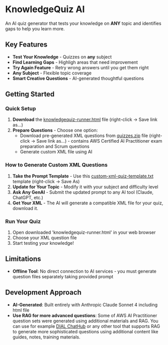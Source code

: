 # KnowledgeQuiz AI

An AI quiz generator that tests your knowledge on **ANY** topic and identifies gaps to help you learn more.

## Key Features

- **Test Your Knowledge** - Quizzes on **any** subject
- **Find Learning Gaps** - Highligh areas that need improvement
- **Try Again Feature** - Retry wrong answers until you get them right
- **Any Subject** - Flexible topic coverage
- **Smart Creative Questions** - AI-generated thoughtful questions

## Getting Started

### Quick Setup
1. **Download** the [knowledgequiz-runner.html](https://raw.githubusercontent.com/Rtfmnet/knowledgequiz-ai/main/knowledgequiz-runner.html) file (right-click → Save link as...)
2. **Prepare Questions** - Choose one option:
   - Download pre-generated XML questions from [quizzes.zip](https://raw.githubusercontent.com/Rtfmnet/knowledgequiz-ai/main/quizzes.zip) file (right-click → Save link as...) - contains AWS Certified AI Practitioner exam preparation and Scrum questions
   - Generate custom XML file using AI

### How to Generate Custom XML Questions
1. **Take the Prompt Template** - Use this [custom-xml-quiz-template.txt](https://raw.githubusercontent.com/Rtfmnet/knowledgequiz-ai/main/custom-xml-quiz-template.txt) template (right-click → Save As)
2. **Update for Your Topic** - Modify it with your subject and difficulty level
3. **Ask Any GenAI** - Submit the updated prompt to any AI tool (Claude, ChatGPT, etc.)
4. **Get Your XML** - The AI will generate a compatible XML file for your quiz, download it.

### Run Your Quiz
1. Open downloaded 'knowledgequiz-runner.html' in your web browser
2. Choose your XML question file
3. Start testing your knowledge!

## Limitations

- **Offline Tool**: No direct connection to AI services - you must generate question files separately taking provided prompt

## Development Approach
- **AI-Generated**: Built entirely with Anthropic Claude Sonnet 4 including html file
- **Use RAG for more advanced questions**: Some of AWS AI Practitioner question sets were generated using additional materials and RAG. You can use for example [DIAL ChatHub](https://chat.dialx.ai) or any other tool that supports RAG to generate more sophisticated questions using additional content like guides, notes, training materials.

